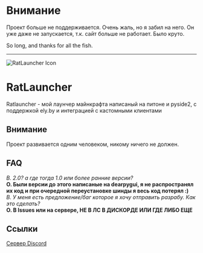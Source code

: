 # Внимание
Проект больше не поддерживается. Очень жаль, но я забил на него. Он уже даже не запускается, т.к. сайт больше не работает.
Было круто.

So long, and thanks for all the fish.

---

<img align=center alt="RatLauncher Icon" src="dependences/icon.ico">

# RatLauncher
Ratlauncher - мой лаунчер майнкрафта написаный на питоне и pyside2, с поддержкой ely.by и интеграцией с кастомными клиентами
## Внимание
Проект развивается одним человеком, никому ничего не должен.
## FAQ
*В. 2.0? а где тогда 1.0 или более ранние версии?*<br>
**О. Были версии до этого написаные на dearpygui, я не распространял их код и при очередной переустановке шинды я весь код потерял :)**<br>
*В. У меня есть предложение/баг которое я хочу отправить разрабу. Как это сделать?*<br>
**О. В Issues или на сервере, НЕ В ЛС В ДИСКОРДЕ ИЛИ ГДЕ ЛИБО ЕЩЕ**<br>

## Ссылки
[Сервер Discord](https://discord.gg/zFAVZDCh3F)
